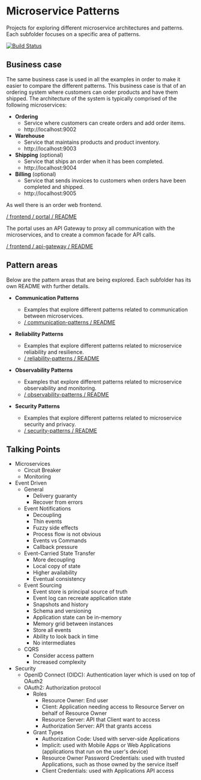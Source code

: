 # Microservice Patterns

Projects for exploring different microservice architectures and patterns. Each subfolder focuses on a specific area of
patterns.

[![Build Status](https://travis-ci.org/acntech/microservice-patterns.svg?branch=develop)](https://travis-ci.org/acntech/microservice-patterns)

## Business case

The same business case is used in all the examples in order to make it easier to compare the different patterns. This
business case is that of an ordering system where customers can order products and have them shipped. The architecture
of the system is typically comprised of the following microservices:

* **Ordering**
  * Service where customers can create orders and add order items.
  * http://localhost:9002
* **Warehouse**
  * Service that maintains products and product inventory.
  * http://localhost:9003
* **Shipping** (optional)
  * Service that ships an order when it has been completed.
  * http://localhost:9004
* **Billing** (optional)
  * Service that sends invoices to customers when orders have been completed and shipped.
  * http://localhost:9005

As well there is an order web frontend.

[/ frontend / portal / README](https://github.com/acntech/microservice-patterns/tree/develop/frontend/portal)

The portal uses an API Gateway to proxy all communication with the microservices, and to create a common facade for API
calls.

[/ frontend / api-gateway / README](https://github.com/acntech/microservice-patterns/tree/develop/frontend/api-gateway)

## Pattern areas

Below are the pattern areas that are being explored. Each subfolder has its own README with further details.

* **Communication Patterns**
  * Examples that explore different patterns related to communication between microservices.
  * [/ communication-patterns / README](https://github.com/acntech/microservice-patterns/tree/develop/communication-patterns)

* **Reliability Patterns**
  * Examples that explore different patterns related to microservice reliability and resilience.
  * [/ reliability-patterns / README](https://github.com/acntech/microservice-patterns/tree/develop/reliability-patterns)

* **Observability Patterns**
  * Examples that explore different patterns related to microservice observability and monitoring.
  * [/ observability-patterns / README](https://github.com/acntech/microservice-patterns/tree/develop/observability-patterns)

* **Security Patterns**
  * Examples that explore different patterns related to microservice security and privacy.
  * [/ security-patterns / README](https://github.com/acntech/microservice-patterns/tree/develop/security-patterns)

## Talking Points

* Microservices
    * Circuit Breaker
    * Monitoring
* Event Driven
    * General
        * Delivery guaranty
        * Recover from errors
    * Event Notifications
        * Decoupling
        * Thin events
        * Fuzzy side effects
        * Process flow is not obvious
        * Events vs Commands
        * Callback pressure
    * Event-Carried State Transfer
        * More decoupling
        * Local copy of state
        * Higher availability
        * Eventual consistency
    * Event Sourcing
        * Event store is principal source of truth
        * Event log can recreate application state
        * Snapshots and history
        * Schema and versioning
        * Application state can be in-memory
        * Memory grid between instances
        * Store all events
        * Ability to look back in time
        * No intermediates
    * CQRS
        * Consider access pattern
        * Increased complexity
* Security
    * OpenID Connect (OIDC): Authentication layer which is used on top of OAuth2
    * OAuth2: Authorization protocol
        * Roles
            * Resource Owner: End user
            * Client: Application needing access to Resource Server on behalf of Resource Owner
            * Resource Server: API that Client want to access
            * Authorization Server: API that grants access
        * Grant Types
            * Authorization Code: Used with server-side Applications
            * Implicit: used with Mobile Apps or Web Applications (applications that run on the user's device)
            * Resource Owner Password Credentials: used with trusted Applications, such as those owned by the service
              itself
            * Client Credentials: used with Applications API access
